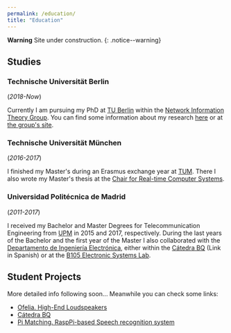 ```yaml
---
permalink: /education/
title: "Education"
---
```


**Warning** <i class="fas fa-exclamation-triangle"></i> Site under construction.
{: .notice--warning}

## Studies

### Technische Universität Berlin

(_2018-Now_)

Currently I am pursuing my PhD at
[TU Berlin](https://www.tu-berlin.de/menue/home/parameter/en/)
within the 
[Network Information Theory Group](https://www.netit.tu-berlin.de/menue/network_information_theory_group/).
You can find some information about my research
[here](../research)
or at
[the group's site](https://www.netit.tu-berlin.de/menue/team/extern/hernangomez/).

### Technische Universität München

(_2016-2017_)

I finished my Master's during an Erasmus exchange year at
[TUM](https://www.tum.de/en/). There I also wrote my Master's thesis at the
[Chair for Real-time Computer Systems](https://www.ei.tum.de/en/rcs/home/).

### Universidad Politécnica de Madrid

(_2011-2017_)

I received my Bachelor and Master Degrees for Telecommunication Engineering from
[UPM](http://www.upm.es/internacional) in 2015 and 2017, respectively.
During the last years of the Bachelor and the first year of the Master I also collaborated with
the [Departamento de Ingeniería Electrónica](http://www.die.upm.es/en), either within the
[Cátedra BQ](https://www.bq.com/es/catedra-universidad-politecnica) (Link in Spanish) or at the
[B105 Electronic Systems Lab](http://elb105.com/).
## Student Projects

More detailed info following soon... Meanwhile you can check some links:

- [Ofelia. High-End Loudspeakers](http://elb105.com/tag/ofelia/)
- [Cátedra BQ](https://www.youtube.com/watch?v=ww8EBchI8Fg)
- [Pi Matching. RaspPi-based Speech recognition system](https://pimatching.wordpress.com/)

